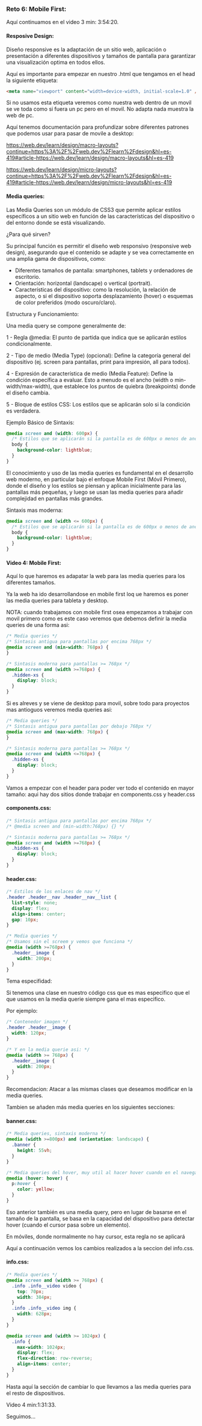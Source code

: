 ### Reto 6: Mobile First:

Aquí continuamos en el video 3 min: 3:54:20.

#### Resposive Design:

Diseño responsive es la adaptación de un sitio web, aplicación o presentación a diferentes dispositivos y tamaños de pantalla para garantizar una visualización optima en todos ellos.

Aquí es importante para empezar en nuestro .html que tengamos en el head la siguiente etiqueta:

```html
<meta name="viewport" content="width=device-width, initial-scale=1.0" />
```

Si no usamos esta etiqueta veremos como nuestra web dentro de un movil se ve toda como si fuera un pc pero en el movil. No adapta nada muestra la web de pc.

Aquí tenemos documentación para profundizar sobre diferentes patrones que podemos usar para pasar de movile a desktop:

https://web.dev/learn/design/macro-layouts?continue=https%3A%2F%2Fweb.dev%2Flearn%2Fdesign&hl=es-419#article-https://web.dev/learn/design/macro-layouts&hl=es-419

https://web.dev/learn/design/micro-layouts?continue=https%3A%2F%2Fweb.dev%2Flearn%2Fdesign&hl=es-419#article-https://web.dev/learn/design/micro-layouts&hl=es-419

#### Media queries:

Las Media Queries son un módulo de CSS3 que permite aplicar estilos específicos a un sitio web en función de las características del dispositivo o del entorno donde se está visualizando.

¿Para qué sirven?

Su principal función es permitir el diseño web responsivo (responsive web design), asegurando que el contenido se adapte y se vea correctamente en una amplia gama de dispositivos, como:

- Diferentes tamaños de pantalla: smartphones, tablets y ordenadores de escritorio.
- Orientación: horizontal (landscape) o vertical (portrait).
- Características del dispositivo: como la resolución, la relación de aspecto, o si el dispositivo soporta desplazamiento (hover) o esquemas de color preferidos (modo oscuro/claro).

Estructura y Funcionamiento:

Una media query se compone generalmente de:

1 - Regla @media: El punto de partida que indica que se aplicarán estilos condicionalmente.

2 - Tipo de medio (Media Type) (opcional): Define la categoría general del dispositivo (ej. screen para pantallas, print para impresión, all para todos).

4 - Expresión de característica de medio (Media Feature): Define la condición específica a evaluar. Esto a menudo es el ancho (width o min-width/max-width), que establece los puntos de quiebra (breakpoints) donde el diseño cambia.

5 - Bloque de estilos CSS: Los estilos que se aplicarán solo si la condición es verdadera.

Ejemplo Básico de Sintaxis:

```css
@media screen and (width: 600px) {
  /* Estilos que se aplicarán si la pantalla es de 600px o menos de ancho */
  body {
    background-color: lightblue;
  }
}
```

El conocimiento y uso de las media queries es fundamental en el desarrollo web moderno, en particular bajo el enfoque Mobile First (Móvil Primero), donde el diseño y los estilos se piensan y aplican inicialmente para las pantallas más pequeñas, y luego se usan las media queries para añadir complejidad en pantallas más grandes.

Sintaxis mas moderna:

```css
@media screen and (width <= 600px) {
  /* Estilos que se aplicarán si la pantalla es de 600px o menos de ancho */
  body {
    background-color: lightblue;
  }
}
```

#### Video 4: Mobile First:

Aquí lo que haremos es adapatar la web para las media queries para los diferentes tamaños.

Ya la web ha ido desarrollandose en mobile first loq ue haremos es poner las media queries para tableta y desktop.

NOTA: cuando trabajamos con mobile first osea empezamos a trabajar con movil primero como es este caso veremos que debemos definir la media queries de una forma asi:

```css
/* Media queries */
/* Sintasis antigua para pantallas por encima 768px */
@media screen and (min-width: 768px) {
}

/* Sintasis moderna para pantallas >= 768px */
@media screen and (width >=768px) {
  .hidden-xs {
    display: block;
  }
}
```

Si es alreves y se viene de desktop para movil, sobre todo para proyectos mas antioguos veremos media queries asi:

```css
/* Media queries */
/* Sintasis antigua para pantallas por debajo 768px */
@media screen and (max-width: 768px) {
}

/* Sintasis moderna para pantallas >= 768px */
@media screen and (width <=768px) {
  .hidden-xs {
    display: block;
  }
}
```

Vamos a empezar con el header para poder ver todo el contenido en mayor tamaño: aqui hay dos sitios donde trabajar en components.css y header.css

#### components.css:

```css
/* Sintasis antigua para pantallas por encima 768px */
/* @media screen and (min-width:768px) {} */

/* Sintasis moderna para pantallas >= 768px */
@media screen and (width >=768px) {
  .hidden-xs {
    display: block;
  }
}
```

#### header.css:

```css
/* Estilos de los enlaces de nav */
.header .header__nav .header__nav__list {
  list-style: none;
  display: flex;
  align-items: center;
  gap: 10px;
}

/* Media queries */
/* Usamos sin el screem y vemos que funciona */
@media (width >=768px) {
  .header__image {
    width: 200px;
  }
}
```

Tema especifidad:

Si tenemos una clase en nuestro código css que es mas especifico que el que usamos en la media querie siempre gana el mas especifico.

Por ejemplo:

```css
/* Contenedor imagen */
.header .header__image {
  width: 120px;
}

/* Y en la media querie asi: */
@media (width >= 768px) {
  .header__image {
    width: 200px;
  }
}
```

Recomendacion: Atacar a las mismas clases que deseamos modificar en la media queries.

Tambien se añaden más media queries en los siguientes secciones:

#### banner.css:

```css
/* Media queries, sintaxis moderna */
@media (width >=800px) and (orientation: landscape) {
  .banner {
    height: 55vh;
  }
}

/* Media queries del hover, muy util al hacer hover cuando en el navegador hacemos la pantalla mas pequeña pero no es un movil o tablet que son tactiles. */
@media (hover: hover) {
  p:hover {
    color: yellow;
  }
}
```

Eso anterior también es una media query, pero en lugar de basarse en el tamaño de la pantalla, se basa en la capacidad del dispositivo para detectar hover (cuando el cursor pasa sobre un elemento).

En móviles, donde normalmente no hay cursor, esta regla no se aplicará

Aquí a continuación vemos los cambios realizados a la seccion del info.css.

#### info.css:

```css
/* Media queries */
@media screen and (width >= 768px) {
  .info .info__video video {
    top: 70px;
    width: 384px;
  }
  .info .info__video img {
    width: 628px;
  }
}

@media screen and (width >= 1024px) {
  .info {
    max-width: 1024px;
    display: flex;
    flex-direction: row-reverse;
    align-items: center;
  }
}
```

Hasta aquí la sección de cambiar lo que llevamos a las media queries para el resto de dispositivos.

Video 4 min:1:31:33.

Seguimos...
